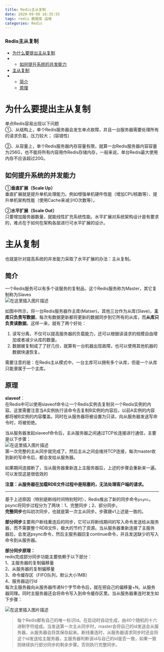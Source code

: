 ```yaml
---
title: Redis主从复制
date: 2020-09-08 16:35:55
tags: redis 数据库 运维
categories: Redis
---
```


<!--more-->

### Redis主从复制

- [为什么要提出主从复制](#_2)
- - [如何提升系统的并发能力](#_10)
- [主从复制](#_20)
- - [简介](#_23)
  - [原理](#_34)

# 为什么要提出主从复制

单点Redis容易出现以下问题  
①、从结构上，单个Redis服务器会发生单点故障，并且一台服务器需要处理所有的请求负载，压力较大； \(容错性\)

②、从容量上，单个Redis服务器内存容量有限，就算一台Redis服务器内容容量为256G，也不能将所有内容用作Redis存储内存，一般来说，单台Redis最大使用内存不应该超过20G。

## 如何提升系统的并发能力

①**垂直扩展（Scale Up）**  
垂直扩展就是提升单机处理能力。例如增强单机硬件性能（增加CPU核数等）、提升单机架构性能（使用Cache来减少IO次数等）。

②**水平扩展（Scale Out）**  
只要增加服务器数量，就能线性扩充系统性能。水平扩展对系统架构设计是有要求的，难点在于如何在架构各层进行可水平扩展的设计。

# 主从复制

也就是针对提高系统的并发能力采取了水平扩展的办法：主从复制。

## 简介

一个Redis服务可以有多个该服务的复制品，这个Redis服务称为Master，其它复制称为Slaves  
![在这里插入图片描述](https://img-blog.csdnimg.cn/2020090816270327.png?x-oss-process=image/watermark,type_ZmFuZ3poZW5naGVpdGk,shadow_10,text_aHR0cHM6Ly9ibG9nLmNzZG4ubmV0L3FxXzIxMDQwNTU5,size_16,color_FFFFFF,t_70#pic_center)

如图中所示，将一台Redis服务器作主库\(Matser\)，其他三台作为从库\(Slave\)，**主库只负责写数据**，每次有数据更新都将更新的数据同步到它所有的从库，而**从库只负责读数据**。这样一来，就有了两个好处：

1.  读写分离，不仅可以提高服务器的负载能力，还可以根据读请求的规模自由增加或者减少从库的数量。
2.  数据被复制成了了好几份，就算有一台机器出现故障，也可以使用其他机器的数据快速恢复。

需要注意的是：在Redis主从模式中，一台主库可以拥有多个从库，但是一个从库只能隶属于一个主库。

## 原理

**slaveof**：  
在Redis中可以使用slaveof命令让一个Redis实例去复制另一个Redis实例的内容。这里需要注意当A实例执行该命令去复制B实例的内容后，以前A实例的内容都将被B实例的内容覆盖。同时在从服务器将被设置为只读，向从服务器发送写命令时，将被拒绝。

当从服务器发起slaveof命令后，主从服务器之间通过TCP长连接进行通信，主要是以下步骤：  
![在这里插入图片描述](https://img-blog.csdnimg.cn/0d9b5bbc03dd4dde8cd831da5f535410.png?x-oss-process=image/watermark,type_ZHJvaWRzYW5zZmFsbGJhY2s,shadow_50,text_Q1NETiBAZkZlZS1vcHM=,size_20,color_FFFFFF,t_70,g_se,x_16)  
第一次完整的主从同步就完成了。然后主从之间会维持TCP连接，每次master收到新的写命令后，都会发给从服务器。

如果期间连接断了，当从服务器重新连上主服务器后，上述的步骤会重新来一遍。可以发现这是很低效的

**注意：从服务器在加载RDB文件过程中是阻塞的，无法处理客户端的请求。**

---

基于上述原因（特别是断线时间特别短时），Redis推出了新的同步命令`psync`。  
psync将同步过程分为了两块：1、完整同步；2、部分同步。  
**完整同步**也叫初次同步，也就是第一次主从同步。步骤跟v1上述是一致的。

**部分同步**主要用户断线重连后的同步，它可以将断线期间的写入命令发送给从服务器，而不需要整个RDB文件，极大的节约了资源。当从服务器重新连接了主服务器后，会发送psync命令，然后主服务器回复continue命令，并且发送缺少的写入命令到从服务器。

**部分同步原理：**  
redis完成部分同步功能主要依赖于以下部分：  
1、主服务器的复制偏移量  
2、从服务器的复制偏移量  
3、命令缓存区（FIFO队列，默认大小1MB）  
4、服务器运行Id  
每次主服务器向从服务器传递N个字节命令后，就在把自己的偏移量+N。从服务器同理。同时主服务器还会将命令写入到命令缓存区里。当从服务器重连时发生如下步骤：

![在这里插入图片描述](https://img-blog.csdnimg.cn/2b62374aff9f49c294d1ef401bda4cab.png?x-oss-process=image/watermark,type_ZHJvaWRzYW5zZmFsbGJhY2s,shadow_50,text_Q1NETiBAZkZlZS1vcHM=,size_20,color_FFFFFF,t_70,g_se,x_16)

> 每个Redis都有自己的唯一标识Id。在启动时自动生成，由40个随机的十六进制字符组成。当发送第一次主从同步时，master会将自己的id发送会从服务器，从服务器会将其保存起来。断线重连时，从服务器请求同步时还会将这个id发送给主服务器，主服务器判断该id与自己的id是否一致，如果一致则继续执行部分同步的剩余步骤。否则执行完整同步。